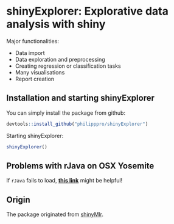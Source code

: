 # shinyExplorer: Explorative data analysis with shiny

Major functionalities:

- Data import
- Data exploration and preprocessing
- Creating regression or classification tasks
- Many visualisations
- Report creation

## Installation and starting shinyExplorer

You can simply install the package from github:

```r
devtools::install_github("philipppro/shinyExplorer")
```
Starting shinyExplorer:

```r
shinyExplorer()
```


## Problems with rJava on OSX Yosemite

If `rJava` fails to load, [**this link**](https://stackoverflow.com/questions/30738974/rjava-load-error-in-rstudio-r-after-upgrading-to-osx-yosemite) might be helpful!

## Origin

The package originated from [shinyMlr](https://github.com/mlr-org/shinyMlr).
